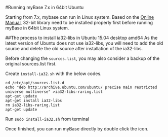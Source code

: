 #Running myBase 7.x in 64bit Ubuntu

Starting from 7.x, mybase can run in Linux system. Based on the [Online Manual](http://www.wjjsoft.com/mybase_v7_docs.html#H3_3665), 32-bit library need to be installed properly first before running myBase in 64bit Linux system.

##The process to install ia32-libs in Ubuntu 15.04 desktop amd64
As the latest version of Ubuntu does not use ia32-libs, you will need to add the old source and delete the old source after installation of the ia32-libs.   

Before changing the `sources.list`, you may also consider a backup of the original sources.list first.

Create `install-ia32.sh` with the below codes.

	cd /etc/apt/sources.list.d
	echo "deb http://archive.ubuntu.com/ubuntu/ precise main restricted universe multiverse" >ia32-libs-raring.list
	apt-get update
	apt-get install ia32-libs
	rm ia32-libs-raring.list
	apt-get update

Run `sudo install-ia32.sh` from terminal

Once finished, you can run myBase directly by double click the icon.
